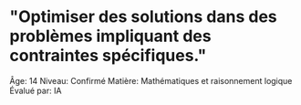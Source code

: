 # "Optimiser des solutions dans des problèmes impliquant des contraintes spécifiques."

Âge: 14
Niveau: Confirmé
Matière: Mathématiques et raisonnement logique
Évalué par: IA